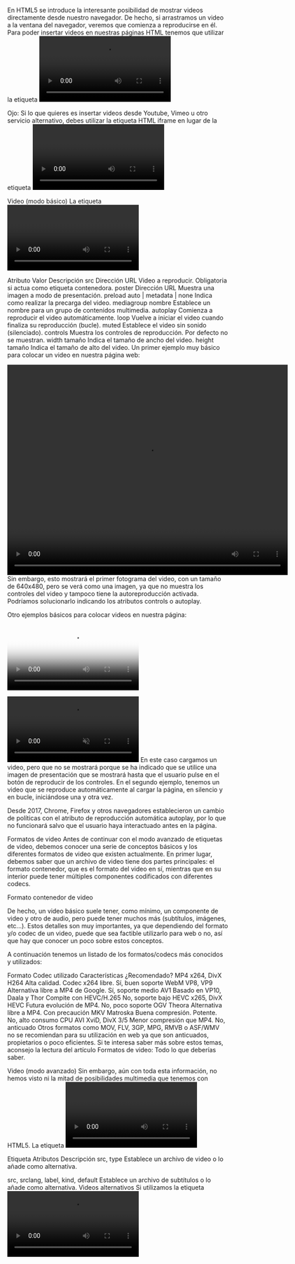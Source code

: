 En HTML5 se introduce la interesante posibilidad de mostrar videos directamente desde nuestro navegador. De hecho, si arrastramos un video a la ventana del navegador, veremos que comienza a reproducirse en él. Para poder insertar videos en nuestras páginas HTML tenemos que utilizar la etiqueta <video>, que junto a la etiqueta <source> podremos utilizar estas capacidades multimedia de HTML5.

Ojo: Si lo que quieres es insertar videos desde Youtube, Vimeo u otro servicio alternativo, debes utilizar la etiqueta HTML iframe en lugar de la etiqueta <video>.

Video (modo básico) 
La etiqueta <video> tiene varios atributos a nuestra disposición:

Atributo	Valor	Descripción
src	Dirección URL	Video a reproducir. Obligatoria si actua como etiqueta contenedora.
poster	Dirección URL	Muestra una imagen a modo de presentación.
preload	auto | metadata | none	Indica como realizar la precarga del video.
mediagroup	nombre	Establece un nombre para un grupo de contenidos multimedia.
autoplay		Comienza a reproducir el video automáticamente.
loop		Vuelve a iniciar el video cuando finaliza su reproducción (bucle).
muted		Establece el video sin sonido (silenciado).
controls		Muestra los controles de reproducción. Por defecto no se muestran.
width	tamaño	Indica el tamaño de ancho del video.
height	tamaño	Indica el tamaño de alto del video.
Un primer ejemplo muy básico para colocar un video en nuestra página web:

<video src="video.mp4" width="640" height="480"></video>
Sin embargo, esto mostrará el primer fotograma del video, con un tamaño de 640x480, pero se verá como una imagen, ya que no muestra los controles del video y tampoco tiene la autoreproducción activada. Podríamos solucionarlo indicando los atributos controls o autoplay.

Otro ejemplos básicos para colocar videos en nuestra página:

<!-- Ejemplo 1 -->
<video src="video.webm" poster="presentacion.jpg" controls></video>
<!-- Ejemplo 2 -->
<video src="video.mp4" autoplay muted loop></video>
En este caso cargamos un video, pero que no se mostrará porque se ha indicado que se utilice una imagen de presentación que se mostrará hasta que el usuario pulse en el botón de reproducir de los controles. En el segundo ejemplo, tenemos un video que se reproduce automáticamente al cargar la página, en silencio y en bucle, iniciándose una y otra vez.

Desde 2017, Chrome, Firefox y otros navegadores establecieron un cambio de políticas con el atributo de reproducción automática autoplay, por lo que no funcionará salvo que el usuario haya interactuado antes en la página.

Formatos de video 
Antes de continuar con el modo avanzado de etiquetas de video, debemos conocer una serie de conceptos básicos y los diferentes formatos de video que existen actualmente. En primer lugar, debemos saber que un archivo de video tiene dos partes principales: el formato contenedor, que es el formato del video en sí, mientras que en su interior puede tener múltiples componentes codificados con diferentes codecs.

Formato contenedor de video

De hecho, un video básico suele tener, como mínimo, un componente de video y otro de audio, pero puede tener muchos más (subtítulos, imágenes, etc...). Estos detalles son muy importantes, ya que dependiendo del formato y/o codec de un video, puede que sea factible utilizarlo para web o no, así que hay que conocer un poco sobre estos conceptos.

A continuación tenemos un listado de los formatos/codecs más conocidos y utilizados:

Formato	Codec utilizado	Características	¿Recomendado?
MP4	x264, DivX H264	Alta calidad. Codec x264 libre.	Sí, buen soporte
WebM	VP8, VP9	Alternativa libre a MP4 de Google.	Sí, soporte medio
AV1	Basado en VP10, Daala y Thor	Compite con HEVC/H.265	No, soporte bajo
HEVC	x265, DivX HEVC	Futura evolución de MP4.	No, poco soporte
OGV	Theora	Alternativa libre a MP4.	Con precaución
MKV	Matroska	Buena compresión. Potente.	No, alto consumo CPU
AVI	XviD, DivX 3/5	Menor compresión que MP4.	No, anticuado
Otros formatos como MOV, FLV, 3GP, MPG, RMVB o ASF/WMV no se recomiendan para su utilización en web ya que son anticuados, propietarios o poco eficientes. Si te interesa saber más sobre estos temas, aconsejo la lectura del artículo Formatos de video: Todo lo que deberías saber.

Video (modo avanzado) 
Sin embargo, aún con toda esta información, no hemos visto ni la mitad de posibilidades multimedia que tenemos con HTML5. La etiqueta <video> también puede actuar como etiqueta contenedora e incluir varias etiquetas HTML para dotar de mayor compatibilidad, o capacidades adicionales.

Etiqueta	Atributos	Descripción
<source>	src, type	Establece un archivo de video o lo añade como alternativa.
<track>	src, srclang, label, kind, default	Establece un archivo de subtítulos o lo añade como alternativa.
Videos alternativos 
Si utilizamos la etiqueta <video> como etiqueta contenedora, podemos incluir etiquetas <source> en su interior para proporcionar formatos alternativos y tener mayor compatibilidad con otros navegadores y navegadores antiguos que no soporten HTML5:

<video width="640" height="480">
  <source src="video.mp4" type="video/mp4" />
  <source src="video.webm" type="video/webm" />
  <source src="video.ogv" type="video/ogg" />
  <img src="imagen.png" alt="Video no soportado" />
  Su navegador no soporta contenido multimedia.
</video>
En este ejemplo, los navegadores no mostrarán todos los contenidos a la vez, sino que seguirán el siguiente procedimiento:

Intenta mostrar el primer formato (MP4). Si el navegador no soporta este formato, salta al siguiente.
Intenta mostrar el segundo formato (WEBM). Si el navegador no soporta este formato, salta al siguiente.
Intenta mostrar el tercer formato (OGV). Si el navegador no soporta este formato, salta al siguiente.
Si se trata de un navegador que no soporta HTML5, intentará mostrar la imagen.
Si se trata de un navegador de terminal de texto (o sin capacidades gráficas), mostrará el texto "Su navegador no soporta contenido multimedia".
De esta forma tenemos soporte completo para todo tipo de dispositivos.

Acceso a segundos concretos 
Utilizando los fragmentos multimedia se pueden conseguir algunas acciones interesantes, como por ejemplo especificar el momento concreto del video (o audio) en el que se quiere empezar a reproducir o terminar de reproducir. Veamos unos ejemplos:

<!-- Ejemplo 1 -->
<video autoplay controls src="video.mp4#t=15"></video>

<!-- Ejemplo 2 -->
<video autoplay controls src="video.mp4#t=25,45"></video>
En el primer caso, reproducimos el video a partir del segundo 15 del mismo, mientras que en el segundo caso, reproducimos el video a partir del segundo 25 y terminará de reproducirse en el segundo 45.